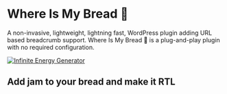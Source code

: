 # Where Is My Bread 🍞

A non-invasive, lightweight, lightning fast, WordPress plugin adding URL based breadcrumb support. Where Is My Bread 🍞 is a plug-and-play plugin with no required configuration.

[![Infinite Energy Generator](https://img.youtube.com/vi/jk3xBhqcjqY/0.jpg)](https://www.youtube.com/watch?v=jk3xBhqcjqY)

## Add jam to your bread and make it RTL
